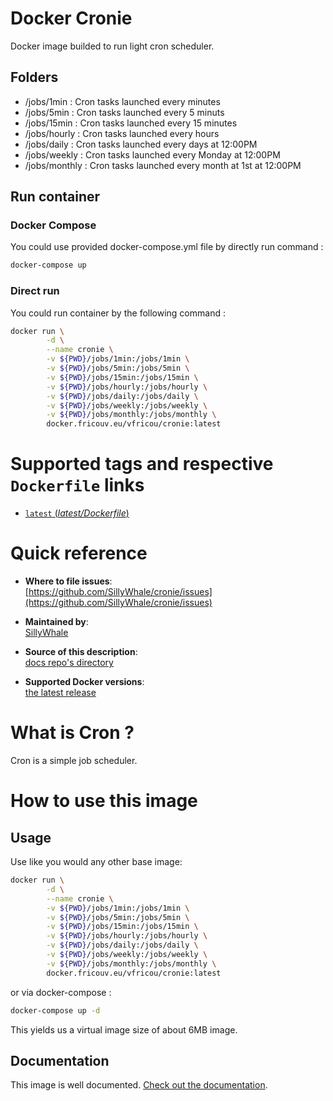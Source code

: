 # Docker Cronie

Docker image builded to run light cron scheduler.

## Folders
- /jobs/1min : Cron tasks launched every minutes
- /jobs/5min : Cron tasks launched every 5 minuts
- /jobs/15min : Cron tasks launched every 15 minutes
- /jobs/hourly : Cron tasks launched every hours
- /jobs/daily : Cron tasks launched every days at 12:00PM
- /jobs/weekly : Cron tasks launched every Monday at 12:00PM
- /jobs/monthly : Cron tasks launched every month at 1st at 12:00PM

## Run container
### Docker Compose
You could use provided docker-compose.yml file by directly run command :
```bash
docker-compose up
```

### Direct run
You could run container by the following command :
```bash
docker run \
        -d \
        --name cronie \
        -v ${PWD}/jobs/1min:/jobs/1min \
        -v ${PWD}/jobs/5min:/jobs/5min \
        -v ${PWD}/jobs/15min:/jobs/15min \
        -v ${PWD}/jobs/hourly:/jobs/hourly \
        -v ${PWD}/jobs/daily:/jobs/daily \
        -v ${PWD}/jobs/weekly:/jobs/weekly \
        -v ${PWD}/jobs/monthly:/jobs/monthly \
        docker.fricouv.eu/vfricou/cronie:latest
```



# Supported tags and respective `Dockerfile` links

- [`latest` (*latest/Dockerfile*)](https://github.com/SillyWhale/cronie/blob/master/Dockerfile)

# Quick reference

- **Where to file issues**:  
  [https://github.com/SillyWhale/cronie/issues](https://github.com/SillyWhale/cronie/issues)

- **Maintained by**:  
  [SillyWhale](https://github.com/SillyWhale/cronie)

- **Source of this description**:  
  [docs repo's directory](https://github.com/SillyWhale/images-doc)

- **Supported Docker versions**:  
  [the latest release](https://github.com/docker/docker-ce/releases/latest)

# What is Cron ?

Cron is a simple job scheduler.

# How to use this image

## Usage

Use like you would any other base image:

```bash
docker run \
        -d \
        --name cronie \
        -v ${PWD}/jobs/1min:/jobs/1min \
        -v ${PWD}/jobs/5min:/jobs/5min \
        -v ${PWD}/jobs/15min:/jobs/15min \
        -v ${PWD}/jobs/hourly:/jobs/hourly \
        -v ${PWD}/jobs/daily:/jobs/daily \
        -v ${PWD}/jobs/weekly:/jobs/weekly \
        -v ${PWD}/jobs/monthly:/jobs/monthly \
        docker.fricouv.eu/vfricou/cronie:latest
```

or via docker-compose :

```bash
docker-compose up -d
```

This yields us a virtual image size of about 6MB image.

## Documentation

This image is well documented. [Check out the documentation](http://docs.sillywhale.wtf/cronie/).